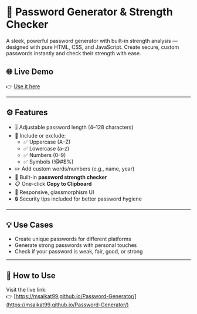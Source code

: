 # 🔐 Password Generator & Strength Checker

A sleek, powerful password generator with built-in strength analysis — designed with pure HTML, CSS, and JavaScript. Create secure, custom passwords instantly and check their strength with ease.

## 🌐 Live Demo

👉 [Use it here](https://msaikat99.github.io/Password-Generator/)

---

## ⚙️ Features

- 🎚 Adjustable password length (4–128 characters)
- 🧩 Include or exclude:
  - ✅ Uppercase (A–Z)
  - ✅ Lowercase (a–z)
  - ✅ Numbers (0–9)
  - ✅ Symbols (!@#$%)
- ✏️ Add custom words/numbers (e.g., name, year)
- 🎯 Built-in **password strength checker**
- 📋 One-click **Copy to Clipboard**
- 🌈 Responsive, glassmorphism UI
- 🔒 Security tips included for better password hygiene

---

## 💡 Use Cases

- Create unique passwords for different platforms
- Generate strong passwords with personal touches
- Check if your password is weak, fair, good, or strong

---

## 🚀 How to Use
Visit the live link:  
   👉 [https://msaikat99.github.io/Password-Generator/](https://msaikat99.github.io/Password-Generator/)

